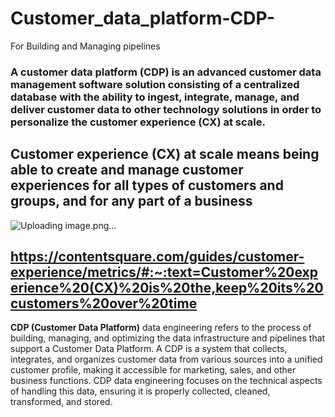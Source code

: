 # Customer_data_platform-CDP-
For Building and Managing pipelines

### A customer data platform (CDP) is an advanced customer data management software solution consisting of a centralized database with the ability to ingest, integrate, manage, and deliver customer data to other technology solutions in order to personalize the customer experience (CX) at scale.

## Customer experience (CX) at scale means being able to create and manage customer experiences for all types of customers and groups, and for any part of a business

![Uploading image.png…](https://www.peoplemetrics.com/hs-fs/hubfs/customer-experience-diagram.png?width=870&name=customer-experience-diagram.png)



https://contentsquare.com/guides/customer-experience/metrics/#:~:text=Customer%20experience%20(CX)%20is%20the,keep%20its%20customers%20over%20time
------

**CDP (Customer Data Platform)** data engineering refers to the process of building, managing, and optimizing the data infrastructure and pipelines that support a Customer Data Platform. A CDP is a system that collects, integrates, and organizes customer data from various sources into a unified customer profile, making it accessible for marketing, sales, and other business functions. CDP data engineering focuses on the technical aspects of handling this data, ensuring it is properly collected, cleaned, transformed, and stored.
